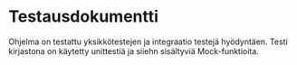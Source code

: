 # Testausdokumentti

Ohjelma on testattu yksikkötestejen ja integraatio testejä hyödyntäen. Testi kirjastona on käytetty unittestiä ja siiehn sisältyviä Mock-funktioita.
